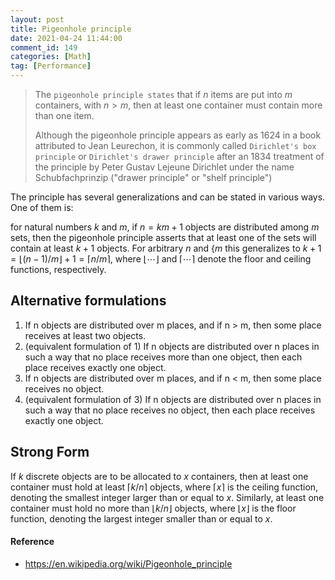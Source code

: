 ```yaml
---
layout: post
title: Pigeonhole principle
date: 2021-04-24 11:44:00
comment_id: 149
categories: [Math]
tag: [Performance]
---
```


> The `pigeonhole principle states` that if $n$ items are put into $m$ containers, with $n>m$, then at least one container must contain more than one item.
>
> Although the pigeonhole principle appears as early as 1624 in a book attributed to Jean Leurechon, it is commonly called `Dirichlet's box principle` or `Dirichlet's drawer principle` after an 1834 treatment of the principle by Peter Gustav Lejeune Dirichlet under the name Schubfachprinzip ("drawer principle" or "shelf principle")

The principle has several generalizations and can be stated in various ways. One of them is:

for natural numbers $k$ and $m$, if $n=km+1$ objects are distributed among $m$ sets, then the pigeonhole principle asserts that at least one of the sets will contain at least $k+1$ objects. For arbitrary $n$ and {$m$ this generalizes to ${\displaystyle k+1=\lfloor (n-1)/m\rfloor +1=\lceil n/m\rceil }$, where ${\displaystyle \lfloor \cdots \rfloor }$ and ${\displaystyle \lceil \cdots \rceil }$ denote the floor and ceiling functions, respectively.

## Alternative formulations

1. If n objects are distributed over m places, and if n > m, then some place receives at least two objects.
2. (equivalent formulation of 1) If n objects are distributed over n places in such a way that no place receives more than one object, then each place receives exactly one object.
3. If n objects are distributed over m places, and if n < m, then some place receives no object.
4. (equivalent formulation of 3) If n objects are distributed over n places in such a way that no place receives no object, then each place receives exactly one object.

## Strong Form

If $k$ discrete objects are to be allocated to $x$ containers, then at least one container must hold at least ${\displaystyle \lceil k/n\rceil }$ objects, where ${\displaystyle \lceil x\rceil }$ is the ceiling function, denoting the smallest integer larger than or equal to $x$. Similarly, at least one container must hold no more than ${\displaystyle \lfloor k/n\rfloor }$ objects, where ${\displaystyle \lfloor x\rfloor }$ is the floor function, denoting the largest integer smaller than or equal to $x$.

#### Reference

- <https://en.wikipedia.org/wiki/Pigeonhole_principle>
